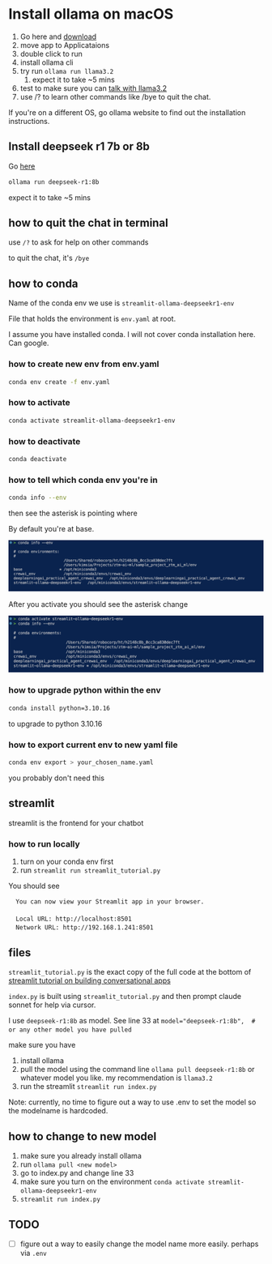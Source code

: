 # Install ollama on macOS

1. Go here and [download](https://ollama.com/download/mac)
2. move app to Applicataions
3. double click to run
4. install ollama cli
5. try run `ollama run llama3.2`
   1. expect it to take ~5 mins
6. test to make sure you can [talk with llama3.2](https://www.loom.com/share/2f93c1e710ab4dfbb11c65a00e4280f9)
7. use /? to learn other commands like /bye to quit the chat.

If you're on a different OS, go ollama website to find out the installation instructions.

## Install deepseek r1 7b or 8b

Go [here](https://ollama.com/library/deepseek-r1:8b)

```bash
ollama run deepseek-r1:8b
```

expect it to take ~5 mins

## how to quit the chat in terminal

use `/?` to ask for help on other commands

to quit the chat, it's `/bye`

## how to conda

Name of the conda env we use is `streamlit-ollama-deepseekr1-env`

File that holds the environment is `env.yaml` at root.

I assume you have installed conda. I will not cover conda installation here. Can google.

### how to create new env from env.yaml

```bash
conda env create -f env.yaml
```

### how to activate

```bash
conda activate streamlit-ollama-deepseekr1-env
```

### how to deactivate

```bash
conda deactivate
```


### how to tell which conda env you're in

```bash
conda info --env
```
then see the asterisk is pointing where

By default you're at base.

![alt text](image.png)

After you  activate you should see the asterisk change

![alt text](image-1.png)

### how to upgrade python within the env

```bash
conda install python=3.10.16
```

to upgrade to python 3.10.16

### how to export current env to new yaml file

```bash
conda env export > your_chosen_name.yaml
```

you probably don't need this

## streamlit

streamlit is the frontend for your chatbot

### how to run locally

1. turn on your conda env first
2. run `streamlit run streamlit_tutorial.py`

You should see

```bash
  You can now view your Streamlit app in your browser.

  Local URL: http://localhost:8501
  Network URL: http://192.168.1.241:8501
```

## files

`streamlit_tutorial.py` is the exact copy of the full code at the bottom of [streamlit tutorial on building conversational apps](https://docs.streamlit.io/develop/tutorials/llms/build-conversational-apps)

`index.py` is built using `streamlit_tutorial.py` and then prompt claude sonnet for help via cursor.

I use `deepseek-r1:8b` as model. See line 33 at `model="deepseek-r1:8b",  # or any other model you have pulled`

make sure you have

1. install ollama
2. pull the model using the command line `ollama pull deepseek-r1:8b` or whatever model you like. my recommendation is `llama3.2`
3. run the streamlit `streamlit run index.py`

Note: currently, no time to figure out a way to use .env to set the model so the modelname is hardcoded.

## how to change to new model

1. make sure you already install ollama
2. run `ollama pull <new model>`
3. go to index.py and change line 33
4. make sure you turn on the environment `conda activate streamlit-ollama-deepseekr1-env`
5. `streamlit run index.py`

## TODO

- [ ] figure out a way to easily change the model name more easily. perhaps via `.env`